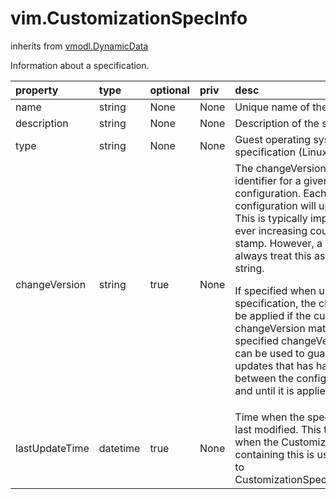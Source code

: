 vim.CustomizationSpecInfo
=========================
inherits from [vmodl.DynamicData](docs/vmodl.DynamicData.md)


Information about a specification.

| property | type | optional | priv | desc |
|:---------|:-----|:---------|:-----|:-----|
| name | string | None | None | Unique name of the specification. |
| description | string | None | None | Description of the specification. |
| type | string | None | None | Guest operating system for this specification (Linux or Windows). |
| changeVersion | string | true | None | The changeVersion is a unique identifier for a given version    of the configuration. Each change to the configuration will    update this value. This is typically implemented as an ever    increasing count or a time-stamp. However, a client should    always treat this as an opaque string.    <p>    If specified when updating a specification, the changes will only be    applied if the current changeVersion matches the specified changeVersion. This    field can be used to guard against updates that has happened    between the configInfo was read and until it is applied. |
| lastUpdateTime | datetime | true | None | Time when the specification was last modified. This time is ignored when  the CustomizationSpecItem containing this is used as an input to  CustomizationSpecManager.create. |


